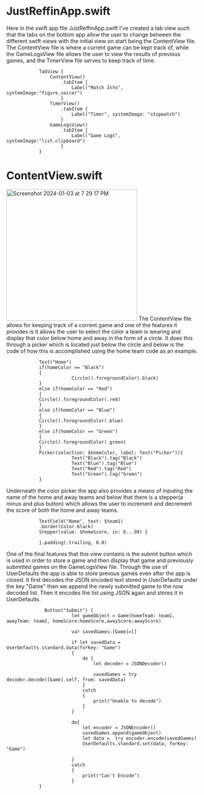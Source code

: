 # JustReffinApp.swift

Here in the swift app file JustReffinApp.swift I've created a tab view such that the tabs on the bottom app allow the user to change between the different swift views with the initial view on start being the ContentView file. The ContentView file is where a current game can be kept track of, while the GameLogsView file allows the user to view the results of previous games, and the TimerView file serves to keep track of time.

```
            TabView {
                ContentView()
                    .tabItem {
                        Label("Match Info", systemImage:"figure.soccer")
                    }
                TimerView()
                    .tabItem {
                        Label("Timer", systemImage: "stopwatch")
                    }
                GameLogsView()
                    .tabItem {
                        Label("Game Logs", systemImage:"list.clipboard")
                    }
            }
```

# ContentView.swift
<img width="345" alt="Screenshot 2024-01-03 at 7 29 17 PM" src="https://github.com/justjoe6/RefApp/assets/68125991/673d7a11-0ecd-4bff-be81-c1729a9444e7">
The ContentView file allows for keeping track of a current game and one of the features it provides is it allows the user to select the color a team is wearing and display that color below home and away in the form of a circle. It does this through a picker which is located just below the circle and below is the code of how this is accomplished using the home team code as an example. 

```
            Text("Home")
            if(homeColor == "Black")
            {
                        Circle().foregroundColor(.black)
            }
            else if(homeColor == "Red")
            {
            Circle().foregroundColor(.red)
            }
            else if(homeColor == "Blue")
            {
            Circle().foregroundColor(.blue)
            }
            else if(homeColor == "Green")
            {
            Circle().foregroundColor(.green)
            }
            Picker(selection: $homeColor, label: Text("Picker")){
                        Text("Black").tag("Black")
                        Text("Blue").tag("Blue")
                        Text("Red").tag("Red")
                        Text("Green").tag("Green")
            }
```

Underneath the color picker the app also provides a means of inputing the name of the home and away teams and below that there is a stepper(a minus and plus button) which allows the user to increment and decrement the score of both the home and away teams.

```
            TextField("Name", text: $team1)
            .border(Color.black)
            Stepper(value: $homeScore, in: 0...99) {
                            
            }.padding(.trailing, 8.0)
```

One of the final features that this view contains is the submit button which is used in order to store a game and then display that game and previously submitted games on the GameLogsView file. Through the use of UserDefaults the app is able to store prevous games even after the app is closed. It first decodes the JSON encoded text stored in UserDefaults under the key "Game" then we append the newly submitted game to the now decoded list. Then it encodes the list using JSON again and stores it in UserDefaults.

```
              Button("Submit") {
                        let gameObject = Game(homeTeam: team1, awayTeam: team2, homeScore:homeScore,awayScore:awayScore)
                        
                        var savedGames:[Game]=[]
                        
                        if let savedData = UserDefaults.standard.data(forKey: "Game")
                        {
                            do {
                                let decoder = JSONDecoder()
                                
                                savedGames = try decoder.decode([Game].self, from: savedData)
                            }
                            catch
                            {
                                print("Unable to decode")
                            }
                        }
                        
                        do{
                            let encoder = JSONEncoder()
                            savedGames.append(gameObject)
                            let data =  try encoder.encode(savedGames)
                            UserDefaults.standard.set(data, forKey: "Game")

                        }
                        catch
                        {
                            print("Can't Encode")
                        }
            }
                        
```


